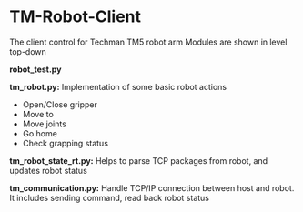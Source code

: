 # TM-Robot-Client
The client control for Techman TM5 robot arm
Modules are shown in level top-down

**robot_test.py**

**tm_robot.py:**
Implementation of some basic robot actions
- Open/Close gripper
- Move to
- Move joints
- Go home
- Check grapping status

**tm_robot_state_rt.py:**
Helps to parse TCP packages from robot, and updates robot status

**tm_communication.py:**
Handle TCP/IP connection between host and robot.
It includes sending command, read back robot status

